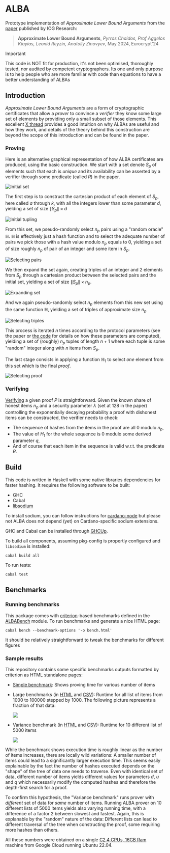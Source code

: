 # ALBA

Prototype implementation of _Approximate Lower Bound Arguments_ from the [paper](https://iohk.io/en/research/library/papers/approximate-lower-bound-arguments/) published by IOG Research:

> **Approximate Lower Bound Arguments**,  _Pyrros Chaidos, Prof Aggelos Kiayias, Leonid Reyzin, Anatoliy Zinovyev_, May 2024, Eurocrypt'24

> [!IMPORTANT]
> This code is NOT fit for production, it's not been optimised, thoroughly tested, nor audited by competent cryptographers.
> Its one and only purpose is to help people who are more familiar with code than equations to have a better understanding of ALBAs

## Introduction

_Approximate Lower Bound Arguments_ are a form of cryptographic certificates that allow a _prover_ to convince a _verifier_ they know some large set of elements by providing only a small subset of those elements. This excellent [X thread](https://x.com/Quantumplation/status/1783188333046255997) provides a good intuition on why ALBAs are useful and how they work, and details of the theory behind this construction are beyond the scope of this introduction and can be found in the paper.

### Proving

Here is an alternative graphical representation of how ALBA certificates are produced, using the basic construction. We start with a set denote $S_p$ of elements such that each is _unique_ and its availability can be asserted by a verifier through some predicate (called $R$) in the paper.

![Initial set](proving-0.jpg)

The first step is to construct the cartesian product of each element of $S_p$, here called $a$ through $k$, with all the integers lower than some parameter $d$, yielding a set of size $\|S_p\| \times d$

![Initial tupling](proving-1.jpg)

From this set, we pseudo-randomly select $n_p$ pairs using a "random oracle" $\mathbb{H}$. $\mathbb{H}$ is effectively just a hash function and to select the adequate number of pairs we pick those with a hash value modulo $n_p$ equals to 0, yielding a set of size roughly $n_p$ of pair of an integer and some item in $S_p$.

![Selecting pairs](proving-2.jpg)

We then expand the set again, creating triples of an integer and 2 elements from $S_p$ through a cartesian product between the selected pairs and the initial set, yielding a set of size $\|S_p\| \times n_p$.

![Expanding set](proving-3.jpg)

And we again pseudo-randomly select $n_p$ elements from this new set using the same function $\mathbb{H}$, yielding a set of triples of approximate size $n_p$

![Selecting triples](proving-4.jpg)

This process is iterated $n$ times according to the protocol parameters (see the paper or [the code](https://github.com/cardano-scaling/alba/blob/8893e4b2de2cb9d74f135ec4535fbfca6acf83d3/src/ALBA.hs#L162) for details on how these parameters are computed), yielding a set of (roughly) $n_p$ tuples of length $n+1$ where each tuple is some "random" integer along with $n$ items from $S_p$.

The last stage consists in applying a function $\mathbb{H}_1$ to select _one_ element from this set which is the final _proof_.

![Selecting proof](proving-5.jpg)


### Verifying

[Verifying](https://github.com/cardano-scaling/alba/blob/8893e4b2de2cb9d74f135ec4535fbfca6acf83d3/src/ALBA.hs#L259) a given proof $P$ is straightforward. Given the known share of honest items $n_p$ and a security parameter $\lambda$ (set at 128 in the paper) controlling the exponentially decaying probability a proof with dishonest items can be constructed, the verifier needs to check:

* The sequence of hashes from the items in the proof are all 0 modulo $n_p$,
* The value of $H_1$ for the whole sequence is 0 modulo some derived parameter $q$,
* And of course that each item in the sequence is valid w.r.t. the predicate $R$.

## Build

This code is written in Haskell with some native libraries dependencies for faster hashing. It requires the following software to be built:

* GHC
* Cabal
* [libsodium](https://doc.libsodium.org/)

To install sodium, you can follow instructions for [cardano-node](https://developers.cardano.org/docs/get-started/installing-cardano-node/#downloading--compiling) but please not ALBA does not depend (yet) on Cardano-specific sodium extensions.

GHC and Cabal can be installed through [GHCUp](https://www.haskell.org/ghcup/).

To build all components, assuming pkg-config is propertly configured and `libsodium` is installed:

```
cabal build all
```

To run tests:

```
cabal test
```

## Benchmarks

### Running benchmarks

This package comes with [criterion](http://www.serpentine.com/criterion/)-based benchmarks defined in the [ALBABench](bench/ALBABench.hs) module.
To run benchmarks and generate a nice HTML page:

```
cabal bench --benchmark-options '-o bench.html'
```

It should be relatively straightforward to tweak the benchmarks for different figures

### Sample results

This repository contains some specific benchmarks outputs formatted by criterion as HTML standalone pages:

* [Simple benchmark](bench.html): Shows proving time for various number of items
* Large benchmarks (in [HTML](bench-1000-100000.html) and [CSV](bench-1000-100000.csv)): Runtime for all list of items from 1000 to 100000 stepped by 1000. The following picture represents a fraction of that data:

  ![](bench-1000-100000.png)
* Variance benchmark (in [HTML](bench-5000x10.html) and [CSV](bench-5000x10.csv)): Runtime for 10 different list of 5000 items

  ![](bench-5000x10.png)

While the benchmark shows execution time is roughly linear as the number of items increases, there are locally wild variations: A smaller number of items could lead to a significantly larger execution time. This seems easily explainable by the fact the number of hashes executed depends on the "shape" of the tree of data one needs to traverse. Even with identical set of data, different number of items yields different values for parameters $d$, $u$ and $q$ which necessarily modify the computed hashes and therefore the depth-first search for a proof.

To confirm this hypothesis, the "Variance benchmark" runs prover with _different_ set of data for _same_ number of items. Running ALBA prover on 10 different lists of 5000 items yields also varying running time, with a difference of a factor 2 between slowest and fastest. Again, this is explanable by the "random" nature of the data: Different lists can lead to different traversal of the tree when constructing the proof, some requiring more hashes than others.

All these numbers were obtained on a single [C2 4 CPUs, 16GB Ram](https://cloud.google.com/compute/docs/compute-optimized-machines#c2_series) machine from Google Cloud running Ubuntu 22.04.
